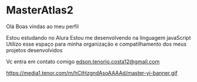 # MasterAtlas2
Olá
Boas vindas ao meu perfil 

Estou estudando no Alura
Estou me desenvolvendo na linguagem javaScript
Utilizo esse espaço para minha organização e compatilhamento dos meus projetos desenvolvidos

Vc entra em contato comigo
edson.tenorio.costa12@gmail.com

https://media1.tenor.com/m/hCtHzgndAsoAAAAd/master-yi-banner.gif
